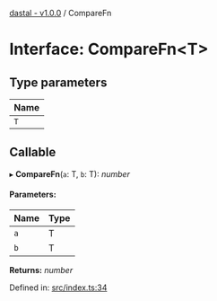 [dastal - v1.0.0](../README.md) / CompareFn

# Interface: CompareFn<T\>

## Type parameters

| Name |
| :------ |
| `T` |

## Callable

▸ **CompareFn**(`a`: T, `b`: T): *number*

#### Parameters:

| Name | Type |
| :------ | :------ |
| `a` | T |
| `b` | T |

**Returns:** *number*

Defined in: [src/index.ts:34](https://github.com/havelessbemore/dastal/blob/7cfb505/src/index.ts#L34)
